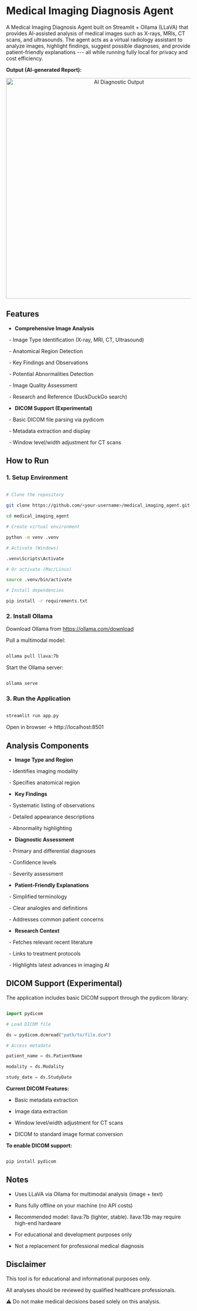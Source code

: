 # Medical Imaging Diagnosis Agent

A Medical Imaging Diagnosis Agent built on Streamlit + Ollama (LLaVA) that provides AI-assisted analysis of medical images such as X-rays, MRIs, CT scans, and ultrasounds. The agent acts as a virtual radiology assistant to analyze images, highlight findings, suggest possible diagnoses, and provide patient-friendly explanations --- all while running fully local for privacy and cost efficiency.

**Output (AI-generated Report):**

<p align="center">
  <img src="sample_outputs/output_example.png" alt="AI Diagnostic Output" width="600"/>
</p>

## Features

- **Comprehensive Image Analysis**

  - Image Type Identification (X-ray, MRI, CT, Ultrasound)

  - Anatomical Region Detection

  - Key Findings and Observations

  - Potential Abnormalities Detection

  - Image Quality Assessment

  - Research and Reference (DuckDuckGo search)

- **DICOM Support (Experimental)**

  - Basic DICOM file parsing via pydicom

  - Metadata extraction and display

  - Window level/width adjustment for CT scans

## How to Run

### 1. Setup Environment

```bash

# Clone the repository

git clone https://github.com/<your-username>/medical_imaging_agent.git

cd medical_imaging_agent

# Create virtual environment

python -m venv .venv

# Activate (Windows)

.venv\Scripts\Activate

# Or activate (Mac/Linux)

source .venv/bin/activate

# Install dependencies

pip install -r requirements.txt

```

### 2. Install Ollama

Download Ollama from https://ollama.com/download

Pull a multimodal model:

```bash

ollama pull llava:7b

```

Start the Ollama server:

```bash

ollama serve

```

### 3. Run the Application

```bash

streamlit run app.py

```

Open in browser → http://localhost:8501

## Analysis Components

- **Image Type and Region**

  - Identifies imaging modality

  - Specifies anatomical region

- **Key Findings**

  - Systematic listing of observations

  - Detailed appearance descriptions

  - Abnormality highlighting

- **Diagnostic Assessment**

  - Primary and differential diagnoses

  - Confidence levels

  - Severity assessment

- **Patient-Friendly Explanations**

  - Simplified terminology

  - Clear analogies and definitions

  - Addresses common patient concerns

- **Research Context**

  - Fetches relevant recent literature

  - Links to treatment protocols

  - Highlights latest advances in imaging AI

## DICOM Support (Experimental)

The application includes basic DICOM support through the pydicom library:

```python

import pydicom

# Load DICOM file

ds = pydicom.dcmread("path/to/file.dcm")

# Access metadata

patient_name = ds.PatientName

modality = ds.Modality

study_date = ds.StudyDate

```

**Current DICOM Features:**

- Basic metadata extraction

- Image data extraction

- Window level/width adjustment for CT scans

- DICOM to standard image format conversion

**To enable DICOM support:**

```bash

pip install pydicom

```

## Notes

- Uses LLaVA via Ollama for multimodal analysis (image + text)

- Runs fully offline on your machine (no API costs)

- Recommended model: llava:7b (lighter, stable). llava:13b may require high-end hardware

- For educational and development purposes only

- Not a replacement for professional medical diagnosis

## Disclaimer

This tool is for educational and informational purposes only.

All analyses should be reviewed by qualified healthcare professionals.

⚠️ Do not make medical decisions based solely on this analysis.
